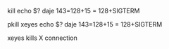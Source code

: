 kill
echo $? daje 143=128+15 = 128+SIGTERM

pkill xeyes
echo $? daje 143=128+15 = 128+SIGTERM

xeyes kills X connection


